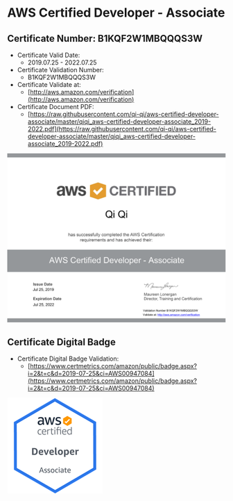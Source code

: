 # AWS Certified Developer - Associate

## Certificate Number: B1KQF2W1MBQQQS3W
- Certificate Valid Date:
  - 2019.07.25 - 2022.07.25
- Certificate Validation Number:
  - B1KQF2W1MBQQQS3W
- Certificate Validate at:
  - [http://aws.amazon.com/verification](http://aws.amazon.com/verification)
- Certificate Document PDF:
  - [https://raw.githubusercontent.com/qi-qi/aws-certified-developer-associate/master/qiqi_aws-certified-developer-associate_2019-2022.pdf](https://raw.githubusercontent.com/qi-qi/aws-certified-developer-associate/master/qiqi_aws-certified-developer-associate_2019-2022.pdf)

![](https://raw.githubusercontent.com/qi-qi/aws-certified-developer-associate/master/qiqi_aws-certified-developer-associate_2019-2022.png)

## Certificate Digital Badge
- Certificate Digital Badge Validation:
  - [https://www.certmetrics.com/amazon/public/badge.aspx?i=2&t=c&d=2019-07-25&ci=AWS00947084](https://www.certmetrics.com/amazon/public/badge.aspx?i=2&t=c&d=2019-07-25&ci=AWS00947084)

![](https://raw.githubusercontent.com/qi-qi/aws-certified-developer-associate/master/aws-certified-developer-associate-digital-badge.png)
